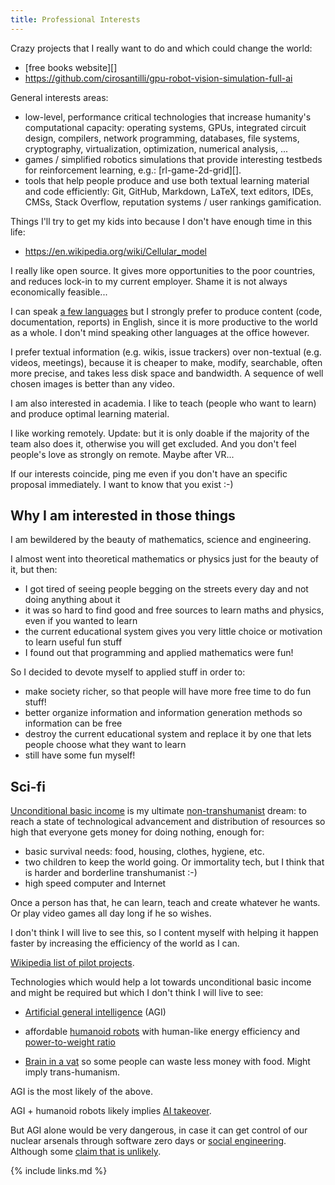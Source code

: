 ```yaml
---
title: Professional Interests
---
```


Crazy projects that I really want to do and which could change the world:

-   [free books website][]
-   <https://github.com/cirosantilli/gpu-robot-vision-simulation-full-ai>

General interests areas:

-   low-level, performance critical technologies that increase humanity's computational capacity: operating systems, GPUs, integrated circuit design, compilers, network programming,  databases, file systems, cryptography, virtualization, optimization, numerical analysis, ...
-   games / simplified robotics simulations that provide interesting testbeds for reinforcement learning, e.g.: [rl-game-2d-grid][].
-   tools that help people produce and use both textual learning material and code efficiently: Git, GitHub, Markdown, LaTeX, text editors, IDEs, CMSs, Stack Overflow, reputation systems / user rankings gamification.

Things I'll try to get my kids into because I don't have enough time in this life:

-   <https://en.wikipedia.org/wiki/Cellular_model>

I really like open source. It gives more opportunities to the poor countries, and reduces lock-in to my current employer. Shame it is not always economically feasible...

I can speak [a few languages](/skills#natural-languages) but I strongly prefer to produce content (code, documentation, reports) in English, since it is more productive to the world as a whole. I don't mind speaking other languages at the office however.

I prefer textual information (e.g. wikis, issue trackers) over non-textual (e.g. videos, meetings), because it is cheaper to make, modify, searchable, often more precise, and takes less disk space and bandwidth. A sequence of well chosen images is better than any video.

I am also interested in academia. I like to teach (people who want to learn) and produce optimal learning material.

I like working remotely. Update: but it is only doable if the majority of the team also does it, otherwise you will get excluded. And you don't feel people's love as strongly on remote. Maybe after VR...

If our interests coincide, ping me even if you don't have an specific proposal immediately. I want to know that you exist :-)

## Why I am interested in those things

I am bewildered by the beauty of mathematics, science and engineering.

I almost went into theoretical mathematics or physics just for the beauty of it, but then:

- I got tired of seeing people begging on the streets every day and not doing anything about it
- it was so hard to find good and free sources to learn maths and physics, even if you wanted to learn
- the current educational system gives you very little choice or motivation to learn useful fun stuff
- I found out that programming and applied mathematics were fun!

So I decided to devote myself to applied stuff in order to:

- make society richer, so that people will have more free time to do fun stuff!
- better organize information and information generation methods so information can be free
- destroy the current educational system and replace it by one that lets people choose what they want to learn
- still have some fun myself!

## Sci-fi

[Unconditional basic income](https://en.wikipedia.org/wiki/Basic_income) is my ultimate [non-transhumanist](https://en.wikipedia.org/wiki/Transhumanism) dream: to reach a state of technological advancement and distribution of resources so high that everyone gets money for doing nothing, enough for:

- basic survival needs: food, housing, clothes, hygiene, etc.
- two children to keep the world going. Or immortality tech, but I think that is harder and borderline transhumanist :-)
- high speed computer and Internet

Once a person has that, he can learn, teach and create whatever he wants. Or play video games all day long if he so wishes.

I don't think I will live to see this, so I content myself with helping it happen faster by increasing the efficiency of the world as I can.

[Wikipedia list of pilot projects](https://en.wikipedia.org/wiki/Basic_income_pilots).

Technologies which would help a lot towards unconditional basic income and might be required but which I don't think I will live to see:

-   [Artificial general intelligence](https://en.wikipedia.org/wiki/Artificial_general_intelligence) (AGI)

-   affordable [humanoid robots](https://en.wikipedia.org/wiki/Humanoid_robot) with human-like energy efficiency and [power-to-weight ratio](https://en.wikipedia.org/wiki/Power-to-weight_ratio)

-   [Brain in a vat](https://en.wikipedia.org/wiki/Brain_in_a_vat) so some people can waste less money with food. Might imply trans-humanism.

AGI is the most likely of the above.

AGI + humanoid robots likely implies [AI takeover](https://en.wikipedia.org/wiki/AI_takeover).

But AGI alone would be very dangerous, in case it can get control of our nuclear arsenals through software zero days or [social engineering](https://en.wikipedia.org/wiki/Social_engineering_%28security%29). Although some [claim that is unlikely](https://www.quora.com/Could-a-group-of-hackers-break-into-military-networks-and-launch-or-detonate-nuclear-missiles).

{% include links.md %}
